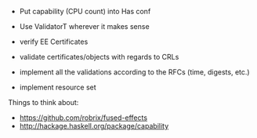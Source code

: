 - Put capability (CPU count) into Has conf
- Use ValidatorT wherever it makes sense

- verify EE Certificates
- validate certificates/objects with regards to CRLs
- implement all the validations according to the RFCs (time, digests, etc.)
- implement resource set


Things to think about:

- https://github.com/robrix/fused-effects
- http://hackage.haskell.org/package/capability

